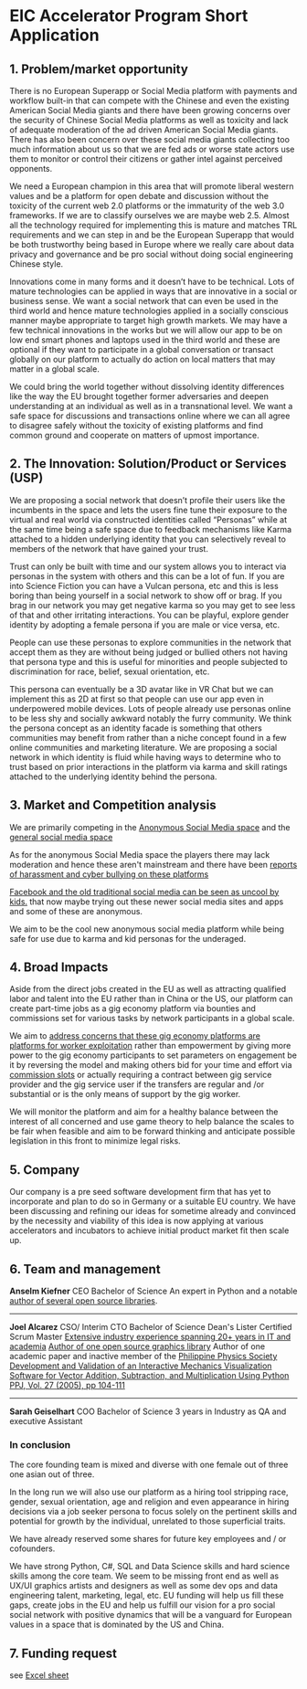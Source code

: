 # EIC Accelerator Program Short Application

## 1. Problem/market opportunity

There is no European Superapp or Social Media platform with payments and workflow built-in that can compete with the Chinese and even the existing American Social Media giants and there have been growing concerns over the security of Chinese Social Media platforms as well as toxicity and lack of adequate moderation of the ad driven American Social Media giants. There has also been concern over these social media giants collecting too much information about us so that we are fed ads or worse state actors use them to monitor or control their citizens or gather intel against perceived opponents.

We need a European champion in this area that will promote liberal western values and be a platform for open debate and discussion without the toxicity of the current web 2.0 platforms or the immaturity of the web 3.0 frameworks. If we are to classify ourselves we are maybe web 2.5. Almost all the technology required for implementing this is mature and matches TRL requirements and we can step in and be the European Superapp that would be both trustworthy being based in Europe where we really care about data privacy and governance and be pro social without doing social engineering Chinese style.

Innovations come in many forms and it doesn’t have to be technical. Lots of mature technologies can be applied in ways that are innovative in a social or business sense. We want a social network that can even be used in the third world and hence mature technologies applied in a socially conscious manner maybe appropriate to target high growth markets. We may have a few technical innovations in the works but we will allow our app to be on low end smart phones and laptops used in the third world and these are optional if they want to participate in a global conversation or transact globally on our platform to actually do action on local matters that may matter in a global scale.

We could bring the world together without dissolving identity differences like the way the EU brought together former adversaries and deepen understanding at an individual as well as in a transnational level. We want a safe space for discussions and transactions online where we can all agree to disagree safely without the toxicity of existing platforms and find common ground and cooperate on matters of upmost importance.


## 2. The Innovation: Solution/Product or Services (USP)

We are proposing a social network that doesn’t profile their users like the incumbents in the space and lets the users fine tune their exposure to the virtual and real world via constructed identities called “Personas” while at the same time being a safe space due to feedback mechanisms like Karma attached to a hidden underlying identity that you can selectively reveal to members of the network that have gained your trust.

Trust can only be built with time and our system allows you to interact via personas in the system with others and this can be a lot of fun. If you are into Science Fiction you can have a Vulcan persona, etc and this is less boring than being yourself in a social network to show off or brag. If you brag in our network you may get negative karma so you may get to see less of that and other irritating interactions.  You can be playful, explore gender identity by adopting a female persona if you are male or vice versa, etc.

People can use these personas to explore communities in the network that accept them as they are without being judged or bullied others not having that persona type and this is useful for minorities and people subjected to discrimination for race, belief, sexual orientation, etc.

This persona can eventually be a 3D avatar like in VR Chat but we can implement this as 2D at first so that people can use our app even in underpowered mobile devices. Lots of people already use personas online to be less shy and socially awkward notably the furry community. We think the persona concept as an identity facade is something that others communities may benefit from rather than a niche concept found in a few online communities and marketing literature. We are proposing a social network in which identity is fluid while having ways to determine who to trust based on prior interactions in the platform via karma and skill ratings attached to the underlying identity behind the persona.


## 3. Market and Competition analysis

We are primarily competing in the [Anonymous Social Media space](https://en.wikipedia.org/wiki/Anonymous_social_media) and the [general social media space](https://www.statista.com/outlook/dmo/app/social-networking/worldwide)

As for the anonymous Social Media space the players there may lack moderation and hence these aren't mainstream and there have been [reports of harassment and cyber bullying on these platforms](https://edition.cnn.com/2013/10/10/living/parents-new-apps-bullying/index.html)

[Facebook and the old traditional social media can be seen as uncool by kids.](https://www.theatlantic.com/ideas/archive/2021/10/facebook-midlife-crisis-boomerbook/620307/) that now maybe trying out these newer social media sites and apps and some of these are anonymous.

We aim to be the cool new anonymous social media platform while being safe for use due to karma and kid personas for the underaged.


## 4. Broad Impacts

Aside from the direct jobs created in the EU as well as attracting qualified labor and talent into the EU rather than in China or the US, our platform can create part-time jobs as a gig economy platform via bounties and commissions set for various tasks by network participants in a global scale.

We aim to [address concerns that these gig economy platforms are platforms for worker exploitation](https://techcrunch.com/2021/04/29/the-gig-is-up-on-21st-century-exploitation/) rather than empowerment by giving more power to the gig economy participants to set parameters on engagement be it by reversing the model and making others bid for your time and effort via [commission slots](https://www.reddit.com/r/artbusiness/comments/v8l1rs/what_are_commission_slots_and_what_exactly_is/?rdt=63650) or actually requiring a contract between gig service provider and the gig service user if the transfers are regular and /or substantial or is the only means of support by the gig worker.

We will monitor the platform and aim for a healthy balance between the interest of all concerned and use game theory to help balance the scales to be fair when feasible and aim to be forward thinking and anticipate possible legislation in this front to minimize legal risks.

## 5. Company

Our company is a pre seed software development firm that has yet to incorporate and plan to do so in Germany or a suitable EU country. We have been discussing and refining our ideas for sometime already and convinced by the necessity and viability of this idea is now applying at various accelerators and incubators to achieve initial product market fit then scale up.


## 6. Team and management

**Anselm Kiefner**
CEO
Bachelor of Science
An expert in Python and a notable [author of several open source libraries](https://github.com/amogorkon).

---

**Joel Alcarez**
CSO/ Interim CTO
Bachelor of Science
Dean's Lister
Certified Scrum Master
[Extensive industry experience spanning 20+ years in IT and academia](https://ph.linkedin.com/in/joel-alcarez-89331321)
[Author of one open source graphics library](https://github.com/TechnoTanuki/Python_BMP)
Author of one academic paper and inactive member of the [Philippine Physics Society](https://www.philippinephysicssociety.org/)
[Development and Validation of an Interactive Mechanics Visualization Software for Vector Addition, Subtraction, and Multiplication Using Python
PPJ, Vol. 27 (2005), pp 104-111](https://www.philippinephysicssociety.org/downloads/PPJ%20%20%281-38%29%20Complete.pdf)

---

**Sarah Geiselhart**
COO
Bachelor of Science
3 years in Industry as QA and executive Assistant


### In conclusion

The core founding team is mixed and diverse with one female out of three one asian out of three.

In the long run we will also use our platform as a hiring tool stripping race, gender, sexual orientation, age and religion and even appearance in hiring decisions via a job seeker persona to focus solely on the pertinent skills and potential for growth by the individual, unrelated to those superficial traits.

We have already reserved some shares  for future key employees and / or
cofounders.

We have strong Python, C#, SQL and Data Science skills and hard science skills among the core team. We seem to be missing front end as well as UX/UI graphics artists and designers as well as some dev ops and data engineering talent, marketing, legal, etc. EU funding will help us fill these gaps, create jobs in the EU and help us fulfill our vision for a pro social social network with positive dynamics that will be a vanguard for European values in a space that is dominated by the US and China.

## 7. Funding request

see [Excel sheet](soon)

